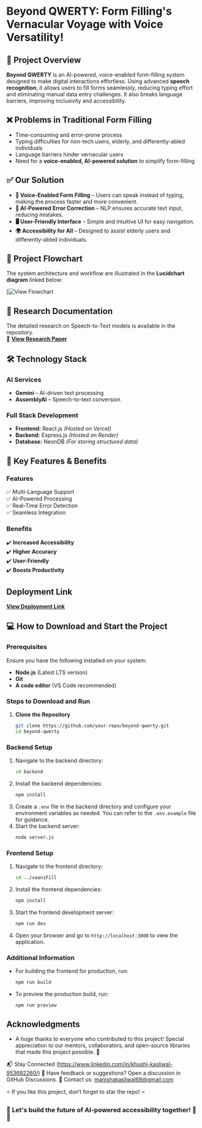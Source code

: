 # Beyond QWERTY: Form Filling's Vernacular Voyage with Voice Versatility!  


## 📌 Project Overview  
**Beyond QWERTY** is an AI-powered, voice-enabled form-filling system designed to make digital interactions effortless. Using advanced **speech recognition**, it allows users to fill forms seamlessly, reducing typing effort and eliminating manual data entry challenges. It also breaks language barriers, improving inclusivity and accessibility.

## ❌ Problems in Traditional Form Filling  
- Time-consuming and error-prone process  
- Typing difficulties for non-tech users, elderly, and differently-abled individuals  
- Language barriers hinder vernacular users  
- Need for a **voice-enabled, AI-powered solution** to simplify form-filling

## ✅ Our Solution  
- **🎤 Voice-Enabled Form Filling** – Users can speak instead of typing, making the process faster and more convenient.  
- **🤖 AI-Powered Error Correction** – NLP ensures accurate text input, reducing mistakes.  
- **🖥️ User-Friendly Interface** – Simple and intuitive UI for easy navigation.  
- **🌍 Accessibility for All** – Designed to assist elderly users and differently-abled individuals.  

## 🔗 Project Flowchart  
The system architecture and workflow are illustrated in the **Lucidchart diagram** linked below:  

[![View Flowchart](https://lucid.app/lucidchart/81d25647-f771-42f1-9209-ea26bec88060/edit?viewport_loc=242%2C-715%2C3923%2C1816%2C0_0&invitationId=inv_bc46ed9a-30e4-45b7-a35e-9db0da6094df)  


## 📄 Research Documentation  
The detailed research on Speech-to-Text models is available in the repository.  
📌 **[View Research Paper](https://drive.google.com/file/d/1M5bA_rsPXpUGZ7_LKqvJiqBkHyCvo5St/view?usp=sharing)**  


## 🛠️ Technology Stack  
### **AI Services**  
- **Gemini** – AI-driven text processing  
- **AssemblyAI** – Speech-to-text conversion  

### **Full Stack Development**  
- **Frontend:** React.js *(Hosted on Vercel)*  
- **Backend:** Express.js *(Hosted on Render)*  
- **Database:** NeonDB *(For storing structured data)*

## 🔑 Key Features & Benefits  
### Features  
✅ Multi-Language Support  
✅ AI-Powered Processing  
✅ Real-Time Error Detection  
✅ Seamless Integration 

### Benefits  
✔️ **Increased Accessibility**  
✔️ **Higher Accuracy**  
✔️ **User-Friendly**  
✔️ **Boosts Productivity**

## Deployment Link
**[View Deployment Link](https://beyondqwerty.vercel.app/)**  

## 💻 How to Download and Start the Project
### **Prerequisites**  
Ensure you have the following installed on your system:  
- **Node.js** (Latest LTS version)  
- **Git**  
- **A code editor** (VS Code recommended)

### **Steps to Download and Run**  
1. **Clone the Repository**  
   ```bash  
   git clone https://github.com/your-repo/beyond-qwerty.git  
   cd beyond-qwerty
### Backend Setup
 
1. Navigate to the backend directory:
   ```bash
   cd backend
   ```
2. Install the backend dependencies:
   ```bash
   npm install
   ```
3. Create a `.env` file in the backend directory and configure your environment variables as needed. You can refer to the `.env.example` file for guidance.
4. Start the backend server:
   ```bash
   node server.js
   ```
### Frontend Setup
1. Navigate to the frontend directory:
   ```bash
   cd ../vaaniFill
   ```
2. Install the frontend dependencies:
   ```bash
   npm install
   ```
3. Start the frontend development server:
   ```bash
   npm run dev
   ```
4. Open your browser and go to `http://localhost:3000` to view the application.
### Additional Information

- For building the frontend for production, run:
  ```bash
  npm run build
  ```

- To preview the production build, run:
  ```bash
  npm run preview
  ``` 

## Acknowledgments
- A huge thanks to everyone who contributed to this project! 
Special appreciation to our mentors, collaborators, and open-source libraries that made this project possible. 🙌

📬 Stay Connected (https://www.linkedin.com/in/khushi-kasliwal-953692260/)
💬 Have feedback or suggestions? Open a discussion in GitHub Discussions.
📧 Contact us: manishakasliwal69@gmail.com

⭐ If you like this project, don’t forget to star the repo! ⭐

### 🚀 Let's build the future of AI-powered accessibility together! 🎤🤖
